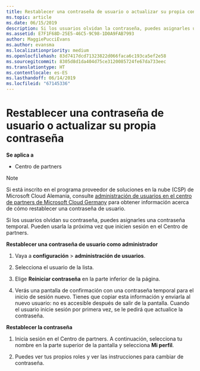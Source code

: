 ```yaml
---
title: Restablecer una contraseña de usuario o actualizar su propia contraseña | Centro de partners
ms.topic: article
ms.date: 06/15/2019
description: Si los usuarios olvidan la contraseña, puedes asignarles una contraseña temporal nueva. Pueden usarla la próxima vez que inicien sesión en el Centro de partners.
ms.assetid: E7F1F68D-25E5-46C5-9C98-1D0A9FAB7993
author: MaggiePucciEvans
ms.author: evansma
ms.localizationpriority: medium
ms.openlocfilehash: 83d7417dcd71323822d066faca6c193ca5ef2e58
ms.sourcegitcommit: 8305d8d1da404d75ce3120085724fe67da733eec
ms.translationtype: HT
ms.contentlocale: es-ES
ms.lasthandoff: 06/14/2019
ms.locfileid: "67145336"
---
```

# <a name="reset-a-user-password-or-update-your-own-password"></a>Restablecer una contraseña de usuario o actualizar su propia contraseña

**Se aplica a**

-  Centro de partners
   
> [!NOTE]  
>  Si está inscrito en el programa proveedor de soluciones en la nube (CSP) de Microsoft Cloud Alemania, consulte [administración de usuarios en el centro de partners de Microsoft Cloud Germany](user-management-in-partner-center-for-microsoft-cloud-germany.md) para obtener información acerca de cómo restablecer una contraseña de usuario.

Si los usuarios olvidan su contraseña, puedes asignarles una contraseña temporal. Pueden usarla la próxima vez que inicien sesión en el Centro de partners.

**Restablecer una contraseña de usuario como administrador**

1.  Vaya a **configuración** &gt; **administración de usuarios**.
2.  Selecciona el usuario de la lista.

3.  Elige **Reiniciar contraseña** en la parte inferior de la página.

4.  Verás una pantalla de confirmación con una contraseña temporal para el inicio de sesión nuevo. Tienes que copiar esta información y enviarla al nuevo usuario: no es accesible después de salir de la pantalla. Cuando el usuario inicie sesión por primera vez, se le pedirá que actualice la contraseña.

**Restablecer la contraseña**

1.  Inicia sesión en el Centro de partners. A continuación, selecciona tu nombre en la parte superior de la pantalla y selecciona **Mi perfil**.

2.  Puedes ver tus propios roles y ver las instrucciones para cambiar de contraseña.

 

 



